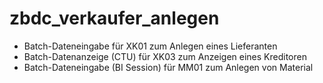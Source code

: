 # zbdc_verkaufer_anlegen
- Batch-Dateneingabe für XK01 zum Anlegen eines Lieferanten
- Batch-Datenanzeige (CTU) für XK03 zum Anzeigen eines Kreditoren
- Batch-Dateneingabe (BI Session) für MM01 zum Anlegen von Material
